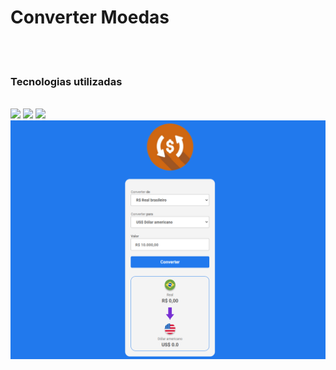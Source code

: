 <h1>Converter Moedas</h1>
<br>
<br>
<h3>Tecnologias utilizadas</h3>
<br>
<img src="https://img.shields.io/badge/HTML5-E34F26?style=for-the-badge&logo=html5&logoColor=white">
<img src="https://img.shields.io/badge/CSS3-1572B6?style=for-the-badge&logo=css3&logoColor=white">
<img src="https://img.shields.io/badge/JavaScript-F7DF1E?style=for-the-badge&logo=javascript&logoColor=black">
<br>
<img src="https://raw.githubusercontent.com/augustobzrr/convert-currency/c3fd1e072d6d58e316ec9f4f8601898fb8310037/assets/img-site-moedas.png">
